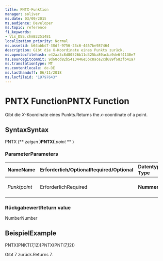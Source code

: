 ```yaml
---
title: PNTX-Funktion
manager: soliver
ms.date: 03/09/2015
ms.audience: Developer
ms.topic: reference
f1_keywords:
- Vis_DSS.chm82251481
localization_priority: Normal
ms.assetid: b64abbd7-38df-9756-23c6-4457be987464
description: Gibt die X-Koordinate eines Punkts zurück.
ms.openlocfilehash: e42aa3c8d80526b11d325ba80acba9de6f4130e7
ms.sourcegitcommit: 9d60cd82b5413446e5bc8ace2cd689f683fb41a7
ms.translationtype: MT
ms.contentlocale: de-DE
ms.lasthandoff: 06/11/2018
ms.locfileid: "19797643"
---
```

# <a name="pntx-function"></a><span data-ttu-id="47ae0-103">PNTX Function</span><span class="sxs-lookup"><span data-stu-id="47ae0-103">PNTX Function</span></span>

<span data-ttu-id="47ae0-104">Gibt die _X_-Koordinate eines Punkts.</span><span class="sxs-lookup"><span data-stu-id="47ae0-104">Returns the  _x_-coordinate of a point.</span></span>
  
## <a name="syntax"></a><span data-ttu-id="47ae0-105">Syntax</span><span class="sxs-lookup"><span data-stu-id="47ae0-105">Syntax</span></span>

<span data-ttu-id="47ae0-106">PNTX (** *zeigen* **)</span><span class="sxs-lookup"><span data-stu-id="47ae0-106">PNTX(** *point* ** )</span></span> 
  
### <a name="parameters"></a><span data-ttu-id="47ae0-107">Parameter</span><span class="sxs-lookup"><span data-stu-id="47ae0-107">Parameters</span></span>

|<span data-ttu-id="47ae0-108">**Name**</span><span class="sxs-lookup"><span data-stu-id="47ae0-108">**Name**</span></span>|<span data-ttu-id="47ae0-109">**Erforderlich/Optional**</span><span class="sxs-lookup"><span data-stu-id="47ae0-109">**Required/Optional**</span></span>|<span data-ttu-id="47ae0-110">**Datentyp**</span><span class="sxs-lookup"><span data-stu-id="47ae0-110">**Data Type**</span></span>|<span data-ttu-id="47ae0-111">**Beschreibung**</span><span class="sxs-lookup"><span data-stu-id="47ae0-111">**Description**</span></span>|
|:-----|:-----|:-----|:-----|
| <span data-ttu-id="47ae0-112">_Punkt_</span><span class="sxs-lookup"><span data-stu-id="47ae0-112">_point_</span></span> <br/> |<span data-ttu-id="47ae0-113">Erforderlich</span><span class="sxs-lookup"><span data-stu-id="47ae0-113">Required</span></span>  <br/> |<span data-ttu-id="47ae0-114">**Nummer**</span><span class="sxs-lookup"><span data-stu-id="47ae0-114">**Number**</span></span> <br/> |<span data-ttu-id="47ae0-115">Die _X_-Koordinate des Punkts.</span><span class="sxs-lookup"><span data-stu-id="47ae0-115">The  _x_-coordinate of the point.</span></span>  <br/> |
   
### <a name="return-value"></a><span data-ttu-id="47ae0-116">Rückgabewert</span><span class="sxs-lookup"><span data-stu-id="47ae0-116">Return value</span></span>

<span data-ttu-id="47ae0-117">Number</span><span class="sxs-lookup"><span data-stu-id="47ae0-117">Number</span></span>
  
## <a name="example"></a><span data-ttu-id="47ae0-118">Beispiel</span><span class="sxs-lookup"><span data-stu-id="47ae0-118">Example</span></span>

<span data-ttu-id="47ae0-119">PNTX(PNKT(7,12))</span><span class="sxs-lookup"><span data-stu-id="47ae0-119">PNTX(PNT(7,12))</span></span> 
  
<span data-ttu-id="47ae0-120">Gibt 7 zurück.</span><span class="sxs-lookup"><span data-stu-id="47ae0-120">Returns 7.</span></span> 
  

